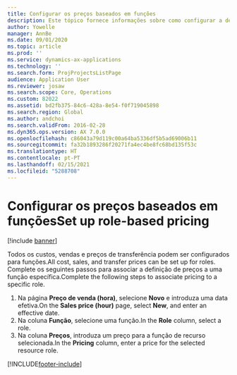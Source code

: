 ```yaml
---
title: Configurar os preços baseados em funções
description: Este tópico fornece informações sobre como configurar a definição de preços para funções específicas.
author: Yowelle
manager: AnnBe
ms.date: 09/01/2020
ms.topic: article
ms.prod: ''
ms.service: dynamics-ax-applications
ms.technology: ''
ms.search.form: ProjProjectsListPage
audience: Application User
ms.reviewer: josaw
ms.search.scope: Core, Operations
ms.custom: 82022
ms.assetid: bd2fb375-84c6-428a-8e54-f0f719045898
ms.search.region: Global
ms.author: andchoi
ms.search.validFrom: 2016-02-28
ms.dyn365.ops.version: AX 7.0.0
ms.openlocfilehash: c86043a79d119c00a64ba5336df5b5ad69006b11
ms.sourcegitcommit: fa32b1893286f20271fa4ec4be8fc68bd135f53c
ms.translationtype: HT
ms.contentlocale: pt-PT
ms.lasthandoff: 02/15/2021
ms.locfileid: "5288708"
---
```

# <a name="set-up-role-based-pricing"></a><span data-ttu-id="1d128-103">Configurar os preços baseados em funções</span><span class="sxs-lookup"><span data-stu-id="1d128-103">Set up role-based pricing</span></span>

[!include [banner](../includes/banner.md)]

<span data-ttu-id="1d128-104">Todos os custos, vendas e preços de transferência podem ser configurados para funções.</span><span class="sxs-lookup"><span data-stu-id="1d128-104">All cost, sales, and transfer prices can be set up for roles.</span></span> <span data-ttu-id="1d128-105">Complete os seguintes passos para associar a definição de preços a uma função específica.</span><span class="sxs-lookup"><span data-stu-id="1d128-105">Complete the following steps to associate pricing to a specific role.</span></span>

1. <span data-ttu-id="1d128-106">Na página **Preço de venda (hora)**, selecione **Novo** e introduza uma data efetiva.</span><span class="sxs-lookup"><span data-stu-id="1d128-106">On the **Sales price (hour)** page, select **New**, and enter an effective date.</span></span>
2. <span data-ttu-id="1d128-107">Na coluna **Função**, selecione uma função.</span><span class="sxs-lookup"><span data-stu-id="1d128-107">In the **Role** column, select a role.</span></span>
3. <span data-ttu-id="1d128-108">Na coluna **Preços**, introduza um preço para a função de recurso selecionada.</span><span class="sxs-lookup"><span data-stu-id="1d128-108">In the **Pricing** column, enter a price for the selected resource role.</span></span>


[!INCLUDE[footer-include](../includes/footer-banner.md)]